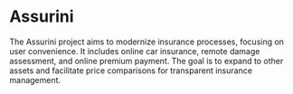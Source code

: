 # Assurini
The Assurini project aims to modernize insurance processes, focusing on user convenience. It includes online car insurance, remote damage assessment, and online premium payment. The goal is to expand to other assets and facilitate price comparisons for transparent insurance management.

